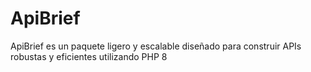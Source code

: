 # ApiBrief
ApiBrief es un paquete ligero y escalable diseñado para construir APIs robustas y eficientes utilizando PHP 8
